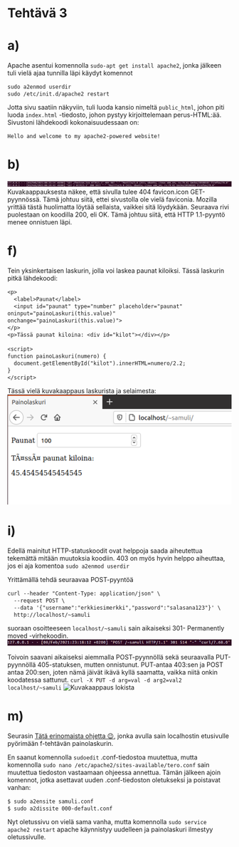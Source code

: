 # Tehtävä 3

# a)
Apache asentui komennolla ```sudo-apt get install apache2```, jonka jälkeen tuli vielä ajaa tunnilla läpi käydyt komennot
```
sudo a2enmod userdir
sudo /etc/init.d/apache2 restart
```
Jotta sivu saatiin näkyviin, tuli luoda kansio nimeltä ```public_html```, johon piti luoda ```index.html``` -tiedosto, johon pystyy kirjoittelemaan perus-HTML:ää. Sivustoni lähdekoodi kokonaisuudessaan on:
```
Hello and welcome to my apache2-powered website!
```

# b)
![Kuvakaappaus lokista](./pic1.png)
Kuvakaappauksesta näkee, että sivulla tulee 404 favicon.icon GET-pyynnössä. Tämä johtuu siitä, ettei sivustolla ole vielä faviconia. Mozilla yrittää tästä huolimatta löytää sellaista, vaikkei sitä löydykään. 
Seuraava rivi puolestaan on koodilla 200, eli OK. Tämä johtuu siitä, että HTTP 1.1-pyyntö menee onnistuen läpi. 

# f)

Tein yksinkertaisen laskurin, jolla voi laskea paunat kiloiksi. 
Tässä laskurin pitkä lähdekoodi: 
```
<p>
  <label>Paunat</label>
  <input id="paunat" type="number" placeholder="paunat" oninput="painoLaskuri(this.value)" onchange="painoLaskuri(this.value)">
</p>
<p>Tässä paunat kiloina: <div id="kilot"></div></p>

<script>
function painoLaskuri(numero) {
  document.getElementById("kilot").innerHTML=numero/2.2;
}
</script>
```
Tässä vielä kuvakaappaus laskurista ja selaimesta:
![Kuvakaappaus lokista](./pic4.png)
# i)

Edellä mainitut HTTP-statuskoodit ovat helppoja saada aiheutettua tekemättä mitään muutoksia koodiin. 
403 on myös hyvin helppo aiheuttaa, jos ei aja komentoa  ```sudo a2enmod userdir```

Yrittämällä tehdä seuraavaa POST-pyyntöä
```
curl --header "Content-Type: application/json" \
  --request POST \
  --data '{"username":"erkkiesimerkki","password":"salasana123"}' \
  http://localhost/~samuli
```
 suoraan osoitteeseen ```localhost/~samuli``` sain aikaiseksi 301- Permanently moved -virhekoodin. 
![Kuvakaappaus lokista](./pic2.png)

Toivoin saavani aikaiseksi aiemmalla POST-pyynnöllä sekä seuraavalla PUT-pyynnöllä 405-statuksen, mutten onnistunut. PUT-antaa 403:sen ja POST antaa 200:sen, joten nämä jäivät ikävä kyllä saamatta, vaikka niitä onkin koodatessa sattunut. 
```curl -X PUT -d arg=val -d arg2=val2 localhost/~samuli```
![Kuvakaappaus lokista](./pic3.png)

# m)

Seurasin [Tätä erinomaista ohjetta 😉](http://terokarvinen.com/2016/new-default-website-with-apache2-show-your-homepage-at-top-of-example-com-no-tilde/), jonka avulla sain localhostin etusivulle pyörimään f-tehtävän painolaskurin. 

En saanut komennolla ```sudoedit``` .conf-tiedostoa muutettua, mutta komennolla ```sudo nano /etc/apache2/sites-available/tero.conf``` sain muutettua tiedoston vastaamaan ohjeessa annettua. 
Tämän jälkeen ajoin komennot, jotka asettavat uuden .conf-tiedoston oletukseksi ja poistavat vanhan:
```
$ sudo a2ensite samuli.conf
$ sudo a2dissite 000-default.conf
```
Nyt oletussivu on vielä sama vanha, mutta komennolla ```sudo service apache2 restart``` apache käynnistyy uudelleen ja painolaskuri ilmestyy oletussivulle. 